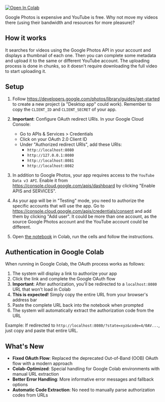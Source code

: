 [![Open In Colab](https://colab.research.google.com/assets/colab-badge.svg)](https://colab.research.google.com/github/mgaitan/google-photos-to-youtube/blob/main/google_photos_to_youtube.ipynb)

Google Photos is expensive and YouTube is free. Why not move my videos there (using their bandwidth and resources for more pleasure)?

## How it works

It searches for videos using the Google Photos API in your account and displays a thumbnail of each one. Then you can complete some metadata and upload it to the same or different YouTube account.
The uploading process is done in chunks, so it doesn't require downloading the full video to start uploading it.


## Setup

1. Follow https://developers.google.com/photos/library/guides/get-started to create a new project (a "Desktop app" could work). Remember to copy the `CLIENT_ID` and `CLIENT_SECRET` of your app.

2. **Important**: Configure OAuth redirect URIs. In your Google Cloud Console:
   - Go to APIs & Services > Credentials
   - Click on your OAuth 2.0 Client ID
   - Under "Authorized redirect URIs", add these URIs:
     - `http://localhost:8080`
     - `http://127.0.0.1:8080`
     - `http://localhost:8081`
     - `http://localhost:8082`

3. In addition to Google Photos, your app requires access to the `YouTube Data v3 API`. Enable it from https://console.cloud.google.com/apis/dashboard by clicking "Enable APIS and SERVICES".

4. As your app will be in "Testing" mode, you need to authorize the specific accounts that will use the app. Go to https://console.cloud.google.com/apis/credentials/consent and add them by clicking "Add user". It could be more than one account, as the source Google Photos account and the YouTube account could be different.

5. Open [the notebook](https://colab.research.google.com/github/mgaitan/google-photos-to-youtube/blob/main/google_photos_to_youtube.ipynb) in Colab, run the cells and follow the instructions.

## Authentication in Google Colab

When running in Google Colab, the OAuth process works as follows:

1. The system will display a link to authorize your app
2. Click the link and complete the Google OAuth flow
3. **Important**: After authorization, you'll be redirected to a `localhost:8080` URL that won't load in Colab
4. **This is expected!** Simply copy the entire URL from your browser's address bar
5. Paste the complete URL back into the notebook when prompted
6. The system will automatically extract the authorization code from the URL

Example: If redirected to `http://localhost:8080/?state=xyz&code=4/0AV...`, just copy and paste that entire URL.

## What's New

- **Fixed OAuth Flow**: Replaced the deprecated Out-of-Band (OOB) OAuth flow with a modern approach
- **Colab-Optimized**: Special handling for Google Colab environments with manual URL extraction
- **Better Error Handling**: More informative error messages and fallback options
- **Automatic Code Extraction**: No need to manually parse authorization codes from URLs
